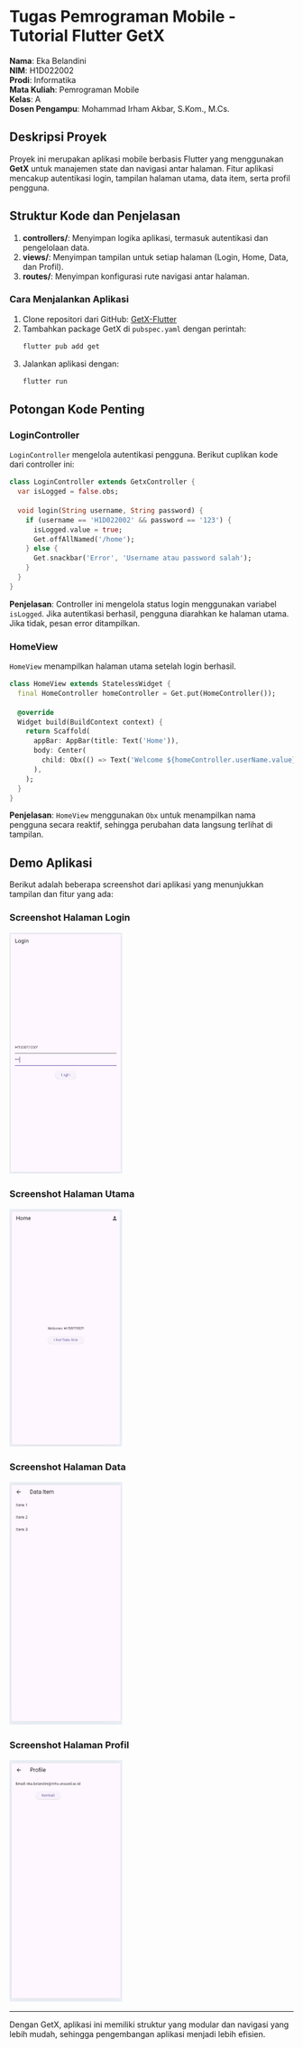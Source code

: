 # Tugas Pemrograman Mobile - Tutorial Flutter GetX

**Nama**: Eka Belandini  
**NIM**: H1D022002  
**Prodi**: Informatika  
**Mata Kuliah**: Pemrograman Mobile  
**Kelas**: A  
**Dosen Pengampu**: Mohammad Irham Akbar, S.Kom., M.Cs.  

## Deskripsi Proyek

Proyek ini merupakan aplikasi mobile berbasis Flutter yang menggunakan **GetX** untuk manajemen state dan navigasi antar halaman. Fitur aplikasi mencakup autentikasi login, tampilan halaman utama, data item, serta profil pengguna.

## Struktur Kode dan Penjelasan

1. **controllers/**: Menyimpan logika aplikasi, termasuk autentikasi dan pengelolaan data.
2. **views/**: Menyimpan tampilan untuk setiap halaman (Login, Home, Data, dan Profil).
3. **routes/**: Menyimpan konfigurasi rute navigasi antar halaman.

### Cara Menjalankan Aplikasi

1. Clone repositori dari GitHub: [GetX-Flutter](https://github.com/belandiniekaa/GetX-Flutter)
2. Tambahkan package GetX di `pubspec.yaml` dengan perintah:
   ```bash
   flutter pub add get
   ```
3. Jalankan aplikasi dengan:
   ```bash
   flutter run
   ```

## Potongan Kode Penting

### LoginController
`LoginController` mengelola autentikasi pengguna. Berikut cuplikan kode dari controller ini:

```dart
class LoginController extends GetxController {
  var isLogged = false.obs;

  void login(String username, String password) {
    if (username == 'H1D022002' && password == '123') {
      isLogged.value = true;
      Get.offAllNamed('/home');
    } else {
      Get.snackbar('Error', 'Username atau password salah');
    }
  }
}
```

**Penjelasan**: Controller ini mengelola status login menggunakan variabel `isLogged`. Jika autentikasi berhasil, pengguna diarahkan ke halaman utama. Jika tidak, pesan error ditampilkan.

### HomeView
`HomeView` menampilkan halaman utama setelah login berhasil.

```dart
class HomeView extends StatelessWidget {
  final HomeController homeController = Get.put(HomeController());

  @override
  Widget build(BuildContext context) {
    return Scaffold(
      appBar: AppBar(title: Text('Home')),
      body: Center(
        child: Obx(() => Text('Welcome ${homeController.userName.value}!')),
      ),
    );
  }
}
```

**Penjelasan**: `HomeView` menggunakan `Obx` untuk menampilkan nama pengguna secara reaktif, sehingga perubahan data langsung terlihat di tampilan.

## Demo Aplikasi

Berikut adalah beberapa screenshot dari aplikasi yang menunjukkan tampilan dan fitur yang ada:

### Screenshot Halaman Login
<img src="Login.png" alt="Screenshot Halaman Login" width="200"/>

### Screenshot Halaman Utama
<img src="Home.png" alt="Screenshot Halaman Utama" width="200"/>

### Screenshot Halaman Data
<img src="Data.png" alt="Screenshot Halaman Data" width="200"/>

### Screenshot Halaman Profil
<img src="Profile.png" alt="Screenshot Halaman Profil" width="200"/>

---

Dengan GetX, aplikasi ini memiliki struktur yang modular dan navigasi yang lebih mudah, sehingga pengembangan aplikasi menjadi lebih efisien.

